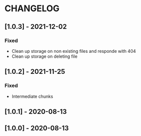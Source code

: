 # CHANGELOG

## [1.0.3] - 2021-12-02

### Fixed
- Clean up storage on non existing files and responde with 404
- Clean up storage on deleting file

## [1.0.2] - 2021-11-25

### Fixed
- Intermediate chunks

## [1.0.1] - 2020-08-13

## [1.0.0] - 2020-08-13
